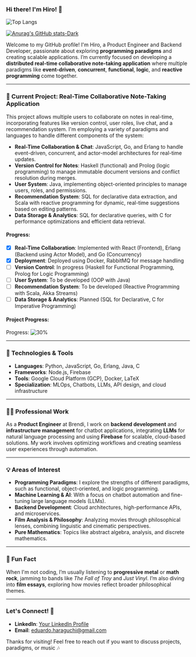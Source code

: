 ### Hi there! I'm Hiro! 👋

<!-- Profile stats stacked for better alignment -->
![Top Langs](https://github-readme-stats-8qpk-git-main-hirojinhos-projects.vercel.app/api/top-langs/?username=hirojinho&private=true&exclude_repo=github-readme-stats,hirojinho.github.io)

[![Anurag's GitHub stats-Dark](https://github-readme-stats-8qpk-git-main-hirojinhos-projects.vercel.app/api?username=hirojinho&private=true&show_icons=true&theme=dark#gh-dark-mode-only)](https://github.com/hirojinho/github-readme-stats#gh-dark-mode-only)

Welcome to my GitHub profile! I'm Hiro, a Product Engineer and Backend Developer, passionate about exploring **programming paradigms** and creating scalable applications. I’m currently focused on developing a **distributed real-time collaborative note-taking application** where multiple paradigms like **event-driven**, **concurrent**, **functional**, **logic**, and **reactive programming** come together.

---

### 🚀 Current Project: Real-Time Collaborative Note-Taking Application
This project allows multiple users to collaborate on notes in real-time, incorporating features like version control, user roles, live chat, and a recommendation system. I'm employing a variety of paradigms and languages to handle different components of the system:

- **Real-Time Collaboration & Chat**: JavaScript, Go, and Erlang to handle event-driven, concurrent, and actor-model architectures for real-time updates.
- **Version Control for Notes**: Haskell (functional) and Prolog (logic programming) to manage immutable document versions and conflict resolution during merges.
- **User System**: Java, implementing object-oriented principles to manage users, roles, and permissions.
- **Recommendation System**: SQL for declarative data extraction, and Scala with reactive programming for dynamic, real-time suggestions based on editing patterns.
- **Data Storage & Analytics**: SQL for declarative queries, with C for performance optimizations and efficient data retrieval.


#### Progress:
- [x] **Real-Time Collaboration**: Implemented with React (Frontend), Erlang (Backend using Actor Model), and Go (Concurrency) 
- [x] **Deployment**: Deployed using Docker, RabbitMQ for message handling
- [ ] **Version Control**: In progress (Haskell for Functional Programming, Prolog for Logic Programming)
- [ ] **User System**: To be developed (OOP with Java)
- [ ] **Recommendation System**: To be developed (Reactive Programming with Scala, Akka Streams)
- [ ] **Data Storage & Analytics**: Planned (SQL for Declarative, C for Imperative Programming)

#### Project Progress:
Progress: ![30%](https://progress-bar.dev/30)

---

### 🔧 Technologies & Tools
- **Languages**: Python, JavaScript, Go, Erlang, Java, C
- **Frameworks**: Node.js, Firebase
- **Tools**: Google Cloud Platform (GCP), Docker, LaTeX
- **Specialization**: MLOps, Chatbots, LLMs, API design, and cloud infrastructure

---

### 🧑‍💻 Professional Work
As a **Product Engineer** at Brendi, I work on **backend development** and **infrastructure management** for chatbot applications, integrating **LLMs** for natural language processing and using **Firebase** for scalable, cloud-based solutions. My work involves optimizing workflows and creating seamless user experiences through automation.

---

### 💡 Areas of Interest
- **Programming Paradigms**: I explore the strengths of different paradigms, such as functional, object-oriented, and logic programming.
- **Machine Learning & AI**: With a focus on chatbot automation and fine-tuning large language models (LLMs).
- **Backend Development**: Cloud architectures, high-performance APIs, and microservices.
- **Film Analysis & Philosophy**: Analyzing movies through philosophical lenses, combining linguistic and cinematic perspectives.
- **Pure Mathematics**: Topics like abstract algebra, analysis, and discrete mathematics.

---

### 🎸 Fun Fact
When I'm not coding, I’m usually listening to **progressive metal** or **math rock**, jamming to bands like *The Fall of Troy* and *Just Vinyl*. I’m also diving into **film essays**, exploring how movies reflect broader philosophical themes.

---

### Let's Connect! 💬
- **LinkedIn**: [Your LinkedIn Profile](https://www.linkedin.com/in/eduardo-haraguchi/)
- **Email**: eduardo.haraguchi@gmail.com

Thanks for visiting! Feel free to reach out if you want to discuss projects, paradigms, or music 🎶
